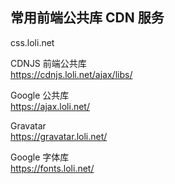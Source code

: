 ## 常用前端公共库 CDN 服务
css.loli.net  

CDNJS 前端公共库  
https://cdnjs.loli.net/ajax/libs/  

Google 公共库  
https://ajax.loli.net/  

Gravatar  
https://gravatar.loli.net/  

Google 字体库  
https://fonts.loli.net/  